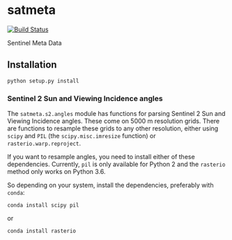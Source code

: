 # satmeta

[![Build Status](https://travis-ci.org/DHI-GRAS/satmeta.svg?branch=master)](https://travis-ci.org/DHI-GRAS/satmeta)

Sentinel Meta Data


## Installation

```
python setup.py install
```

### Sentinel 2 Sun and Viewing Incidence angles

The `satmeta.s2.angles` module has functions for parsing Sentinel 2
Sun and Viewing Incidence angles. These come on 5000 m resolution grids.
There are functions to resample these grids to any other resolution,
either using `scipy` and `PIL` (the `scipy.misc.imresize` function) or 
`rasterio.warp.reproject`.

If you want to resample angles, you need to install either of these dependencies.
Currently, `pil` is only available for Python 2 and the `rasterio` method only works
on Python 3.6.

So depending on your system, install the dependencies, preferably with `conda`:

```
conda install scipy pil
```

or

```
conda install rasterio
```
